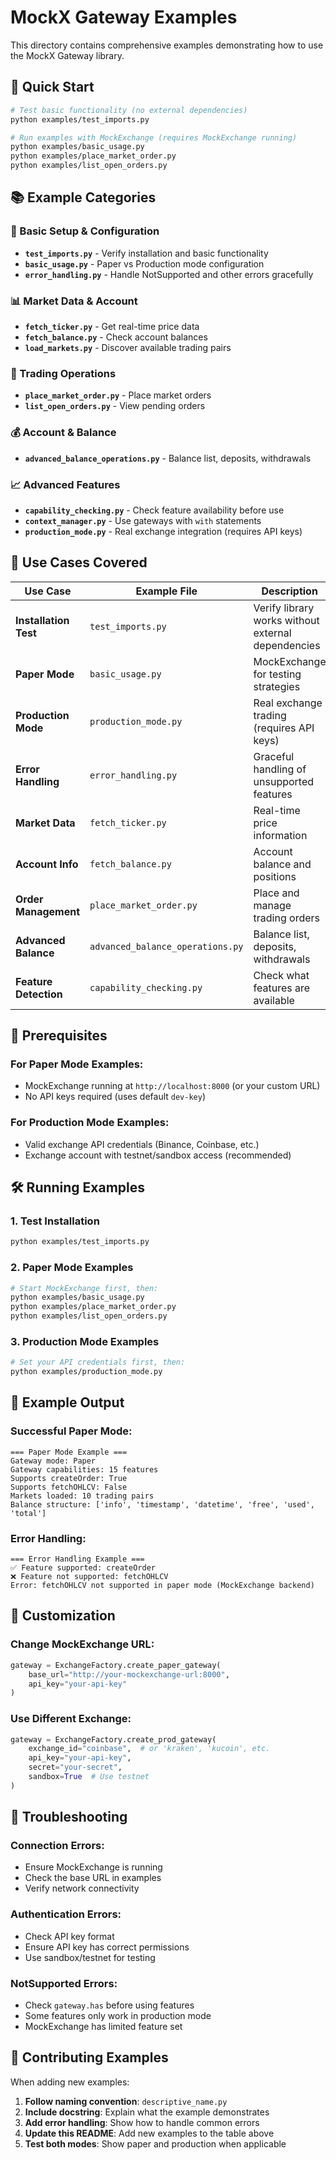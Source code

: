 # MockX Gateway Examples

This directory contains comprehensive examples demonstrating how to use the MockX Gateway library.

## 🚀 Quick Start

```bash
# Test basic functionality (no external dependencies)
python examples/test_imports.py

# Run examples with MockExchange (requires MockExchange running)
python examples/basic_usage.py
python examples/place_market_order.py
python examples/list_open_orders.py
```

## 📚 Example Categories

### **🔧 Basic Setup & Configuration**
- **`test_imports.py`** - Verify installation and basic functionality
- **`basic_usage.py`** - Paper vs Production mode configuration
- **`error_handling.py`** - Handle NotSupported and other errors gracefully

### **📊 Market Data & Account**
- **`fetch_ticker.py`** - Get real-time price data
- **`fetch_balance.py`** - Check account balances
- **`load_markets.py`** - Discover available trading pairs

### **💼 Trading Operations**
- **`place_market_order.py`** - Place market orders
- **`list_open_orders.py`** - View pending orders

### **💰 Account & Balance**
- **`advanced_balance_operations.py`** - Balance list, deposits, withdrawals

### **📈 Advanced Features**
- **`capability_checking.py`** - Check feature availability before use
- **`context_manager.py`** - Use gateways with `with` statements
- **`production_mode.py`** - Real exchange integration (requires API keys)

## 🎯 Use Cases Covered

| Use Case | Example File | Description |
|----------|--------------|-------------|
| **Installation Test** | `test_imports.py` | Verify library works without external dependencies |
| **Paper Mode** | `basic_usage.py` | MockExchange for testing strategies |
| **Production Mode** | `production_mode.py` | Real exchange trading (requires API keys) |
| **Error Handling** | `error_handling.py` | Graceful handling of unsupported features |
| **Market Data** | `fetch_ticker.py` | Real-time price information |
| **Account Info** | `fetch_balance.py` | Account balance and positions |
| **Order Management** | `place_market_order.py` | Place and manage trading orders |
| **Advanced Balance** | `advanced_balance_operations.py` | Balance list, deposits, withdrawals |
| **Feature Detection** | `capability_checking.py` | Check what features are available |

## 🔑 Prerequisites

### **For Paper Mode Examples:**
- MockExchange running at `http://localhost:8000` (or your custom URL)
- No API keys required (uses default `dev-key`)

### **For Production Mode Examples:**
- Valid exchange API credentials (Binance, Coinbase, etc.)
- Exchange account with testnet/sandbox access (recommended)

## 🛠️ Running Examples

### **1. Test Installation**
```bash
python examples/test_imports.py
```

### **2. Paper Mode Examples**
```bash
# Start MockExchange first, then:
python examples/basic_usage.py
python examples/place_market_order.py
python examples/list_open_orders.py
```

### **3. Production Mode Examples**
```bash
# Set your API credentials first, then:
python examples/production_mode.py
```

## 📖 Example Output

### **Successful Paper Mode:**
```
=== Paper Mode Example ===
Gateway mode: Paper
Gateway capabilities: 15 features
Supports createOrder: True
Supports fetchOHLCV: False
Markets loaded: 10 trading pairs
Balance structure: ['info', 'timestamp', 'datetime', 'free', 'used', 'total']
```

### **Error Handling:**
```
=== Error Handling Example ===
✅ Feature supported: createOrder
❌ Feature not supported: fetchOHLCV
Error: fetchOHLCV not supported in paper mode (MockExchange backend)
```

## 🔧 Customization

### **Change MockExchange URL:**
```python
gateway = ExchangeFactory.create_paper_gateway(
    base_url="http://your-mockexchange-url:8000",
    api_key="your-api-key"
)
```

### **Use Different Exchange:**
```python
gateway = ExchangeFactory.create_prod_gateway(
    exchange_id="coinbase",  # or 'kraken', 'kucoin', etc.
    api_key="your-api-key",
    secret="your-secret",
    sandbox=True  # Use testnet
)
```

## 🚨 Troubleshooting

### **Connection Errors:**
- Ensure MockExchange is running
- Check the base URL in examples
- Verify network connectivity

### **Authentication Errors:**
- Check API key format
- Ensure API key has correct permissions
- Use sandbox/testnet for testing

### **NotSupported Errors:**
- Check `gateway.has` before using features
- Some features only work in production mode
- MockExchange has limited feature set

## 📝 Contributing Examples

When adding new examples:

1. **Follow naming convention**: `descriptive_name.py`
2. **Include docstring**: Explain what the example demonstrates
3. **Add error handling**: Show how to handle common errors
4. **Update this README**: Add new examples to the table above
5. **Test both modes**: Show paper and production when applicable

